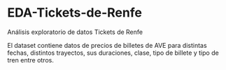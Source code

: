 # EDA-Tickets-de-Renfe
Análisis exploratorio de datos Tickets de Renfe

El dataset contiene datos de precios de billetes de AVE para distintas fechas, distintos trayectos, sus duraciones, clase, tipo de billete y tipo de tren entre otros. 
